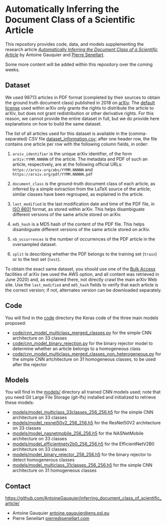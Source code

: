 # Automatically Inferring the Document Class of a Scientific Article

This repository provides code, data, and models supplementing the
research article [*Automatically Inferring the Document Class of a
Scientific Article*](article.pdf) by Antoine Gauquier and [Pierre
Senellart](https://pierre.senellart.com/).

Some more content will be added within this repository over the coming
weeks.

## Dataset

We used 98713 articles in PDF format (completed by their sources to
obtain the ground truth document class) published in 2018 on
[arXiv](https://arXiv.org/). The [default
license](https://arxiv.org/licenses/nonexclusive-distrib/1.0/license.html)
used within arXiv only grants the rights to distribute the article to
arXiv, but does not grant redistribution or other derivative rights. For
this reason, we cannot provide the entire dataset in full, but we do
provide here explanations on how to build the same dataset.

The list of all articles used for this dataset is available in the
(comma-separated) CSV file [dataset_information.csv](dataset_information.csv); after one header
row, the file contains one article per row with the following column
fields, in order:

1. `arxiv_identifier` is the unique arXiv identifier, of the form
   `arXiv:YYMM.NNNNN` of the article. The metadata and PDF of such an
   article, respectively, are at the following official URLs:
   `https://arxiv.org/abs/YYMM.NNNNN` and
   `https://arxiv.org/pdf/YYMM.NNNNN.pdf`
1. `document_class` is the ground-truth document class of each article,
   as inferred by a simple extraction from the LaTeX source of the
   article; similar classes have been regrouped, as explained in the
   article.
1. `last_modified` is the last modification date and time of the PDF file, in
   [ISO 8601](https://en.wikipedia.org/wiki/ISO_8601) format, as stored within arXiv.
   This helps disambiguate different versions of the same article stored
   on arXiv.
1. `md5_hash` is a MD5 hash of the content of the PDF file. This helps
   disambiguate different versions of the same article stored on arXiv.

1. `nb_occurrences` is the number of occurrences of the PDF article in
   the oversampled dataset.

1. `split` is describing whether the PDF belongs to the training set (`train`)
   or to the test set (`test`).

To obtain the exact same dataset, you should use one of the [Bulk
Access](https://info.arxiv.org/help/bulk_data.html) facilities of arXiv
(we used the AWS option, and all content was retrieved in June 2020) and,
as explained there, not directly crawl the main arXiv Web site. Use the
`last_modified` and `md5_hash` fields to verify that each article is the
correct version; if not, alternates version can be downloaded separately.

## Code

You will find in the [code](code/) directory the Keras code of the three
main models proposed:

- [code/cnn_model_multiclass_merged_classes.py](code/cnn_model_multiclass_merged_classes.py) for the simple CNN
    architecture on 33 classes
- [code/cnn_model_binary_rejection.py](code/cnn_model_binary_rejection.py) for the binary rejector model
    to determine whether an article belongs to a homogeneous class
- [code/cnn_model_multiclass_merged_classes_non_heterogeneous.py](code/cnn_model_multiclass_merged_classes_non_heterogeneous.py) for the
    simple CNN artchitecture on 31 homogeneous classes, to be used after
    the rejector

## Models

You will find in the [models/](models) directory all trained CNN models used;
note that you need Git Large File Storage (git-lfs) installed and
initialized to retrieve these models:

- [models/model_multiclass_33classes_256_256.h5](models/model_multiclass_33classes_256_256.h5) for the simple CNN
    architecture on 33 classes
- [models/model_resnet50v2_256_256.h5](models/model_resnet50v2_256_256.h5) for the ResNet50V2 architecture on
    33 classes
- [models/model_nasnetmobile_256_256.h5](models/model_nasnetmobile_256_256.h5) for the NASNetMobile
    architecture on 33 classes
- [models/model_efficientnetv2b0_256_256.h5](models/model_efficientnetv2b0_256_256.h5) for the EfficientNetV2B0
    architecture on 33 classes
- [models/model_binary_rejector_256_256.h5](models/model_binary_rejector_256_256.h5) for the binary rejector to
    detect homogenerous classes
- [models/model_multiclass_31classes_256_256.h5](models/model_multiclass_31classes_256_256.h5) for the simple CNN
    architecture on 31 homogeneous classes

## Contact

<https://github.com/AntoineGauquier/inferring_document_class_of_scientific_article/>

* Antoine Gauquier <antoine.gauquier@ens.psl.eu>
* Pierre Senellart <pierre@senellart.com>
